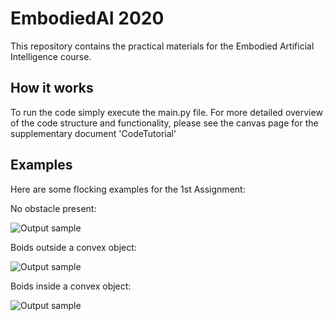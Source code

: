 # EmbodiedAI 2020
This repository contains the practical materials for the Embodied Artificial Intelligence course.

## How it works
To run the code simply execute the main.py file. For more detailed overview of the code structure and functionality, please see the canvas page for the supplementary document 'CodeTutorial'


## Examples 
Here are some flocking examples for the 1st Assignment:

No obstacle present:

![Output sample](https://github.com/IlzeAmandaA/EmbodiedAI/blob/master/gifs/no_obstacle.gif)

Boids outside a convex object:

![Output sample](https://github.com/IlzeAmandaA/EmbodiedAI/blob/master/gifs/convex_outside.gif)


Boids inside a convex object:


![Output sample](https://github.com/IlzeAmandaA/EmbodiedAI/blob/master/gifs/convex_inside.gif)
 
